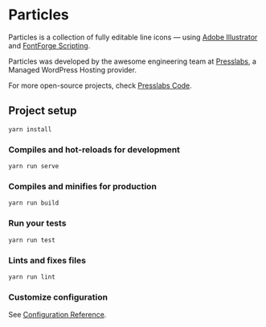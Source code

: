 # Particles

Particles is a collection of fully editable line icons — using [Adobe Illustrator](https://www.adobe.com/products/illustrator.html) and [FontForge Scripting](https://fontforge.github.io/scripting.html).

Particles was developed by the awesome engineering team at [Presslabs](https://www.presslabs.com/),
a Managed WordPress Hosting provider.

For more open-source projects, check [Presslabs Code](https://www.presslabs.com/code/).

## Project setup
```
yarn install
```

### Compiles and hot-reloads for development
```
yarn run serve
```

### Compiles and minifies for production
```
yarn run build
```

### Run your tests
```
yarn run test
```

### Lints and fixes files
```
yarn run lint
```

### Customize configuration
See [Configuration Reference](https://cli.vuejs.org/config/).
